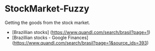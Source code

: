 StockMarket-Fuzzy
=================

Getting the goods from the stock market.

* [Brazillian stocks] (https://www.quandl.com/search/brasil?page=1)
* [Brazillian stocks - Google Finances] (https://www.quandl.com/search/brasil?page=1&source_ids=393)
